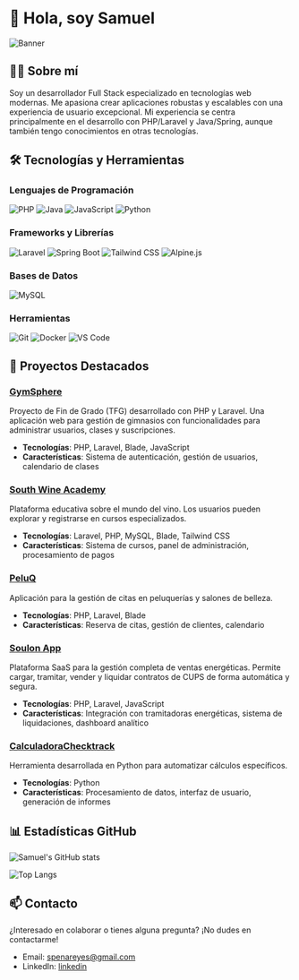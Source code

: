 # 👋 Hola, soy Samuel

![Banner](https://img.shields.io/badge/Desarrollador_Web_Full_Stack-008000)

## 👨‍💻 Sobre mí

Soy un desarrollador Full Stack especializado en tecnologías web modernas. Me apasiona crear aplicaciones robustas y escalables con una experiencia de usuario excepcional. Mi experiencia se centra principalmente en el desarrollo con PHP/Laravel y Java/Spring, aunque también tengo conocimientos en otras tecnologías.

## 🛠️ Tecnologías y Herramientas

### Lenguajes de Programación
![PHP](https://img.shields.io/badge/-PHP-777BB4?style=flat-square&logo=php&logoColor=white)
![Java](https://img.shields.io/badge/-Java-007396?style=flat-square&logo=java&logoColor=white)
![JavaScript](https://img.shields.io/badge/-JavaScript-F7DF1E?style=flat-square&logo=javascript&logoColor=black)
![Python](https://img.shields.io/badge/-Python-3776AB?style=flat-square&logo=python&logoColor=white)

### Frameworks y Librerías
![Laravel](https://img.shields.io/badge/-Laravel-FF2D20?style=flat-square&logo=laravel&logoColor=white)
![Spring Boot](https://img.shields.io/badge/-Spring%20Boot-6DB33F?style=flat-square&logo=spring&logoColor=white)
![Tailwind CSS](https://img.shields.io/badge/-Tailwind%20CSS-38B2AC?style=flat-square&logo=tailwind-css&logoColor=white)
![Alpine.js](https://img.shields.io/badge/-Alpine.js-8BC0D0?style=flat-square&logo=alpine.js&logoColor=white)

### Bases de Datos
![MySQL](https://img.shields.io/badge/-MySQL-4479A1?style=flat-square&logo=mysql&logoColor=white)

### Herramientas
![Git](https://img.shields.io/badge/-Git-F05032?style=flat-square&logo=git&logoColor=white)
![Docker](https://img.shields.io/badge/-Docker-2496ED?style=flat-square&logo=docker&logoColor=white)
![VS Code](https://img.shields.io/badge/-VS%20Code-007ACC?style=flat-square&logo=visual-studio-code&logoColor=white)

## 🚀 Proyectos Destacados

### [GymSphere](https://github.com/SamuelPR99/gymsphere)
Proyecto de Fin de Grado (TFG) desarrollado con PHP y Laravel. Una aplicación web para gestión de gimnasios con funcionalidades para administrar usuarios, clases y suscripciones.
- **Tecnologías**: PHP, Laravel, Blade, JavaScript
- **Características**: Sistema de autenticación, gestión de usuarios, calendario de clases

### [South Wine Academy](https://github.com/SamuelPR99/south-wine-academy)
Plataforma educativa sobre el mundo del vino. Los usuarios pueden explorar y registrarse en cursos especializados.
- **Tecnologías**: Laravel, PHP, MySQL, Blade, Tailwind CSS
- **Características**: Sistema de cursos, panel de administración, procesamiento de pagos

### [PeluQ](https://github.com/SamuelPR99/peluQ)
Aplicación para la gestión de citas en peluquerías y salones de belleza.
- **Tecnologías**: PHP, Laravel, Blade
- **Características**: Reserva de citas, gestión de clientes, calendario

### [Soulon App](https://github.com/SoulonApp/soulon_app)
Plataforma SaaS para la gestión completa de ventas energéticas. Permite cargar, tramitar, vender y liquidar contratos de CUPS de forma automática y segura.
- **Tecnologías**: PHP, Laravel, JavaScript
- **Características**: Integración con tramitadoras energéticas, sistema de liquidaciones, dashboard analítico

### [CalculadoraChecktrack](https://github.com/SamuelPR99/CalculadoraChecktrack)
Herramienta desarrollada en Python para automatizar cálculos específicos.
- **Tecnologías**: Python
- **Características**: Procesamiento de datos, interfaz de usuario, generación de informes

## 📊 Estadísticas GitHub

![Samuel's GitHub stats](https://github-readme-stats.vercel.app/api?username=SamuelPR99&show_icons=true&theme=radical)

![Top Langs](https://github-readme-stats.vercel.app/api/top-langs/?username=SamuelPR99&layout=compact&theme=radical)

## 📫 Contacto

¿Interesado en colaborar o tienes alguna pregunta? ¡No dudes en contactarme!

- Email: [spenareyes@gmail.com](mailto:spenareyes@gmail.com)
- LinkedIn: [linkedin](www.linkedin.com/in/samuel-peña-reyes-986122240)
